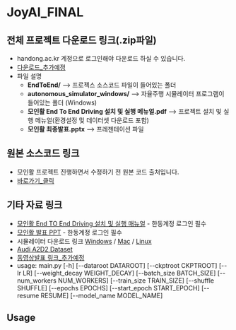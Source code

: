 # JoyAI_FINAL

## 전체 프로젝트 다운로드 링크(.zip파일)
* handong.ac.kr 계정으로 로그인해야 다운로드 하실 수 있습니다.
* [다운로드_추가예졍](URL)  
* 파일 설명
  + **EndToEnd/** --> 프로젝스 소스코드 파일이 들어있는 폴더
  + **autonomous_simulator_windows/** --> 자율주행 시뮬레이터 프로그램이 들어있는 폴더 (Windows)
  + **모인활 End To End Driving 설치 및 실행 메뉴얼.pdf** --> 프로젝트 설치 및 실행 메뉴얼(환경설정 및 데이터셋 다운로드 포함) 
  +  **모인활 최종발표.pptx** --> 프레젠테이션 파일

## 원본 소스코드 링크
* 모인활 프로젝트 진행하면서 수정하기 전 원본 코드 출처입니다.
* [바로가기_클릭](https://github.com/Zhenye-Na/e2e-learning-self-driving-cars)

## 기타 자료 링크
* [모인활 End TO End Driving 설치 및 실행 매뉴얼](https://docs.google.com/document/d/1DgSWTMIb2Inw2ieUT4Eole1-8TkLoTGepQfHu_LNIB0/edit) - 한동계정 로그인 필수
* [모인활 발표 PPT](https://docs.google.com/presentation/d/1KOP4jEZU1FWkqvOB553XU_9S5Ag6gN7BOnG9Mlm8jhc/edit?usp=sharing) - 한동계정 로그인 필수
* 시뮬레이터 다운로드 링크 [Windows](https://s3-us-west-1.amazonaws.com/udacity-selfdrivingcar/Term1-Sim/term1-simulator-windows.zip) / [Mac](https://s3-us-west-1.amazonaws.com/udacity-selfdrivingcar/Term1-Sim/term1-simulator-mac.zip) / [Linux](https://s3-us-west-1.amazonaws.com/udacity-selfdrivingcar/Term1-Sim/term1-simulator-windows.zip)
* [Audi A2D2 Dataset](https://www.a2d2.audi/a2d2/en.html)
* [동영상발표 링크_추가예정]()
* usage: main.py [-h] [--dataroot DATAROOT] [--ckptroot CKPTROOT] [--lr LR]
               [--weight_decay WEIGHT_DECAY] [--batch_size BATCH_SIZE]
               [--num_workers NUM_WORKERS] [--train_size TRAIN_SIZE]
               [--shuffle SHUFFLE] [--epochs EPOCHS]
               [--start_epoch START_EPOCH] [--resume RESUME]
               [--model_name MODEL_NAME]

## Usage
